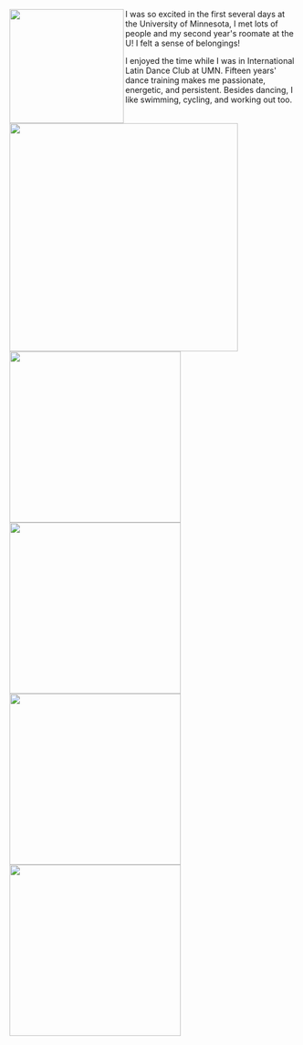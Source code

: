 <p>
  <img align="left" src="/assets/img/welcomeweek3.jpg" width="200" />
  <p>
  <img align="left" src="/assets/img/welcomeweek1.jpg" width="400" />
I was so excited in the first several days at the University of Minnesota, I met lots of people and my second year's roomate at the U! I felt a sense of belongings!
</p>

<p>
  <img align="left" src="/assets/img/roclim.jpg" width="300" />
  <img align="left" src="/assets/img/roclimi.jpg" width="300" />
</p>

<p>
  <img align="left" src="/assets/img/dancefest.jpg" width="300" />
  <img align="left" src="/assets/img/ncdc.jpg" width="300" />
I enjoyed the time while I was in International Latin Dance Club at UMN. Fifteen years' dance training makes me passionate, energetic, and persistent. Besides dancing, I like swimming, cycling, and working out too.
</p>
